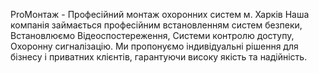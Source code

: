 ProМонтаж - Професійний монтаж охоронних систем м. Харків Наша компанія займається професійним встановленням систем безпеки, Встановлюємо Відеоспостереження, Системи контролю доступу, Охоронну сигналізацію. Ми пропонуємо індивідуальні рішення для бізнесу і приватних клієнтів, гарантуючи високу якість та надійність.
